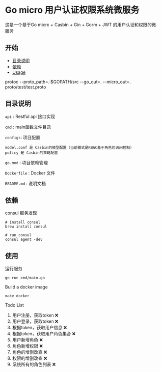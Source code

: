 # Go micro 用户认证权限系统微服务

这是一个基于Go micro + Casbin + Gin + Gorm + JWT 的用户认证和权限的微服务

## 开始

- [目录说明](#目录说明)
- [依赖](#依赖)
- [Usage](#usage)


protoc --proto_path=.:$GOPATH/src --go_out=. --micro_out=. proto/test/test.proto

## 目录说明

`api` : Restful api 接口实现

`cmd` : main函数文件目录

`configs`: 项目配置
    
    model.conf 是 Casbin的模型配置（当前模式是RBAC基于角色的访问控制）
    policy 是 Casbin的策略配置

`go.mod` : 项目依赖管理

`Dockerfile` : Docker 文件

`README.md` : 说明文档

## 依赖
consul 服务发现

```
# install consul
brew install consul

# run consul
consul agent -dev
```

## 使用

运行服务
```
go run cmd/main.go
```

Build a docker image
```
make docker
```

Todo List
1. 用户注册，获取token ❌
2. 用户登录，获取token ❌
3. 根据token，获取用户信息 ❌
4. 根据token，获取用户角色集合 ❌
5. 用户新增角色 ❌
6. 角色新增权限 ❌
7. 角色的增删改查 ❌
8. 权限的增删改查 ❌
9. 系统所有的角色列表 ❌